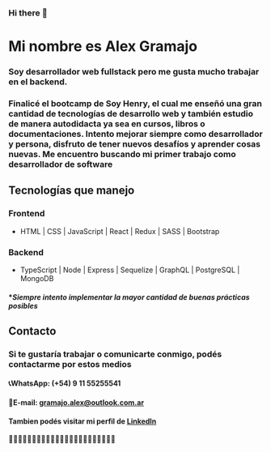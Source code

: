 ### Hi there 👋
# Mi nombre es Alex Gramajo
### Soy desarrollador web fullstack pero me gusta mucho trabajar en el backend.
### Finalicé el bootcamp de Soy Henry, el cual me enseñó una gran cantidad de tecnologías de desarrollo web y también estudio de manera autodidacta ya sea en cursos, libros o documentaciones. Intento mejorar siempre como desarrollador y persona, disfruto de tener nuevos desafíos y aprender cosas nuevas. Me encuentro buscando mi primer trabajo como desarrollador de software



## Tecnologías que manejo
### Frontend 
* HTML | CSS | JavaScript | React | Redux | SASS | Bootstrap
### Backend
* TypeScript | Node | Express | Sequelize | GraphQL | PostgreSQL | MongoDB

#### **Siempre intento implementar la mayor cantidad de buenas prácticas posibles*
## Contacto
### Si te gustaría trabajar o comunicarte conmigo, podés contactarme por estos medios
#### 📞WhatsApp: (+54) 9 11 55255541
#### 📧E-mail: gramajo.alex@outlook.com.ar

#### Tambien podés visitar mi perfil de [LinkedIn](https://www.linkedin.com/in/gramajoalex/)

🚀🚀🚀🚀🚀🚀🚀🚀🚀🚀🚀🚀🚀🚀🚀🚀🚀🚀🚀🚀🚀🚀🚀
<!--
**gramajoalex/gramajoalex** is a ✨ _special_ ✨ repository because its `README.md` (this file) appears on your GitHub profile.

Here are some ideas to get you started:

- 🔭 I’m currently working on ...
- 🌱 I’m currently learning ...
- 👯 I’m looking to collaborate on ...
- 🤔 I’m looking for help with ...
- 💬 Ask me about ...
- 📫 How to reach me: ...
- 😄 Pronouns: ...
- ⚡ Fun fact: ...
-->
